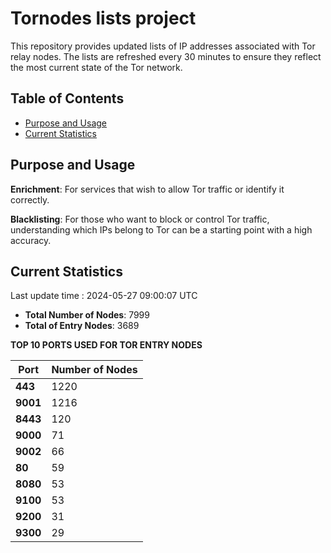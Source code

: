 # Tornodes lists project

This repository provides updated lists of IP addresses associated with Tor relay nodes. The lists are refreshed every 30 minutes to ensure they reflect the most current state of the Tor network.

## Table of Contents

- [Purpose and Usage](#purpose-and-usage)
- [Current Statistics](#current-statistics)


## Purpose and Usage

**Enrichment**: For services that wish to allow Tor traffic or identify it correctly.

**Blacklisting**: For those who want to block or control Tor traffic, understanding which IPs belong to Tor can be a starting point with a high accuracy.

## Current Statistics

Last update time : 2024-05-27 09:00:07 UTC

- **Total Number of Nodes**: 7999
- **Total of Entry Nodes**: 3689

**TOP 10 PORTS USED FOR TOR ENTRY NODES**

| **Port** | **Number of Nodes** |
|------|-----------------|
| **443**   | 1220  |
| **9001**   | 1216  |
| **8443**   | 120  |
| **9000**   | 71  |
| **9002**   | 66  |
| **80**   | 59  |
| **8080**   | 53  |
| **9100**   | 53  |
| **9200**   | 31  |
| **9300**   | 29  |


